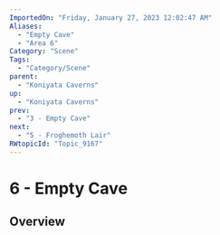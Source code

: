```yaml
---
ImportedOn: "Friday, January 27, 2023 12:02:47 AM"
Aliases:
  - "Empty Cave"
  - "Area 6"
Category: "Scene"
Tags:
  - "Category/Scene"
parent:
  - "Koniyata Caverns"
up:
  - "Koniyata Caverns"
prev:
  - "3 - Empty Cave"
next:
  - "5 - Froghemoth Lair"
RWtopicId: "Topic_9167"
---
```

# 6 - Empty Cave
## Overview
